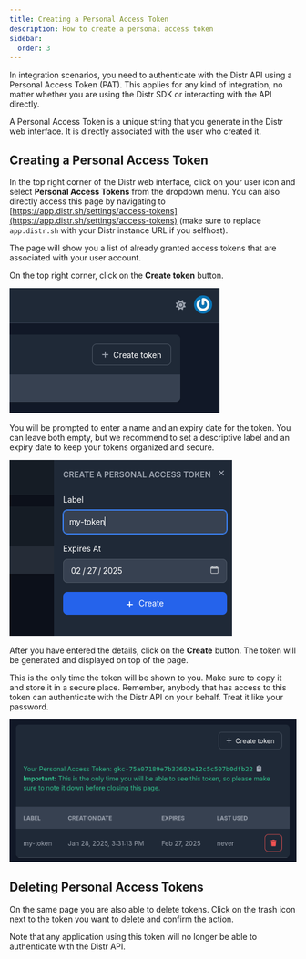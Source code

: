 ```yaml
---
title: Creating a Personal Access Token
description: How to create a personal access token
sidebar:
  order: 3
---
```


In integration scenarios, you need to authenticate with the Distr API using a Personal Access Token (PAT).
This applies for any kind of integration, no matter whether you are using the Distr SDK or interacting with the API directly.

A Personal Access Token is a unique string that you generate in the Distr web interface. It is directly associated with the user who created it.

## Creating a Personal Access Token

In the top right corner of the Distr web interface, click on your user icon and select **Personal Access Tokens** from the dropdown menu.
You can also directly access this page by navigating to [https://app.distr.sh/settings/access-tokens](https://app.distr.sh/settings/access-tokens) (make sure to replace `app.distr.sh` with your Distr instance URL if you selfhost).

The page will show you a list of already granted access tokens that are associated with your user account.

On the top right corner, click on the **Create token** button.

![Personal Access Tokens](../../../../assets/docs/integrations/pat_create.png)

You will be prompted to enter a name and an expiry date for the token.
You can leave both empty, but we recommend to set a descriptive label and an expiry date to keep your tokens organized and secure.

![Personal Access Tokens](../../../../assets/docs/integrations/pat_details.png)

After you have entered the details, click on the **Create** button. The token will be generated and displayed on top of the page.

This is the only time the token will be shown to you. Make sure to copy it and store it in a secure place.
Remember, anybody that has access to this token can authenticate with the Distr API on your behalf. Treat it like your password.

![Personal Access Tokens](../../../../assets/docs/integrations/pat_output.png)

## Deleting Personal Access Tokens

On the same page you are also able to delete tokens. Click on the trash icon next to the token you want to delete and confirm the action.

Note that any application using this token will no longer be able to authenticate with the Distr API.
